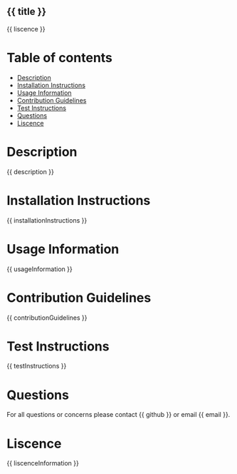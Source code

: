 ## {{ title }} 
{{ liscence }}

# Table of contents
* [Description](#description)
* [Installation Instructions](#installation)
* [Usage Information](#usage)
* [Contribution Guidelines](#contribution)
* [Test Instructions](#test)
* [Questions](#questions)
* [Liscence](#liscence)
</ul>

<a name="description"></a>

# Description
{{ description }}

<a name="installation"></a>

# Installation Instructions
{{ installationInstructions }}

<a name="usage"></a>

# Usage Information
{{ usageInformation }}

<a name="contribution"></a>

# Contribution Guidelines
{{ contributionGuidelines }}

<a name="test"></a>

# Test Instructions
{{ testInstructions }}

<a name="questions"></a>

# Questions
For all questions or concerns please contact {{ github }} or email {{ email }}.

<a name="liscence"></a>

# Liscence
{{ liscenceInformation }}